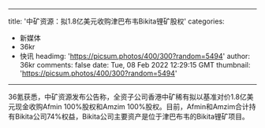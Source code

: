 
---
title: '中矿资源：拟1.8亿美元收购津巴布韦Bikita锂矿股权'
categories: 
 - 新媒体
 - 36kr
 - 快讯
headimg: 'https://picsum.photos/400/300?random=5494'
author: 36kr
comments: false
date: Tue, 08 Feb 2022 12:29:15 GMT
thumbnail: 'https://picsum.photos/400/300?random=5494'
---

<div>   
36氪获悉，中矿资源发布公告称，全资子公司香港中矿稀有拟以基准对价1.8亿美元现金收购Afmin 100%股权和Amzim 100%股权。目前，Afmin和Amzim合计持有Bikita公司74%权益，Bikita公司主要资产是位于津巴布韦的Bikita锂矿项目。  
</div>
            